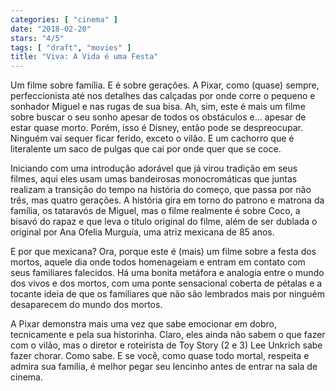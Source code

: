 ```yaml
---
categories: [ "cinema" ]
date: "2018-02-20"
stars: "4/5"
tags: [ "draft", "movies" ]
title: "Viva: A Vida é uma Festa"
---
```

Um filme sobre família. E é sobre gerações. A Pixar, como (quase)
sempre, perfeccionista até nos detalhes das calçadas por onde corre
o pequeno e sonhador Miguel e nas rugas de sua bisa. Ah, sim, este é
mais um filme sobre buscar o seu sonho apesar de todos os obstáculos
e... apesar de estar quase morto. Porém, isso é Disney, então pode
se despreocupar. Ninguém vai sequer ficar ferido, exceto o vilão. E
um cachorro que é literalente um saco de pulgas que cai por onde quer
que se coce.

Iniciando com uma introdução adorável que já virou tradição em
seus filmes, aqui eles usam umas bandeirosas monocromáticas que juntas
realizam a transição do tempo na história do começo, que passa por
não três, mas quatro gerações. A história gira em torno do patrono
e matrona da família, os tataravós de Miguel, mas o filme realmente é
sobre Coco, a bisavó do rapaz e que leva o título original do filme,
além de ser dublada o original por Ana Ofelia Murguía, uma atriz
mexicana de 85 anos.

E por que mexicana? Ora, porque este é (mais) um filme sobre a festa
dos mortos, aquele dia onde todos homenageiam e entram em contato com
seus familiares falecidos. Há uma bonita metáfora e analogia entre
o mundo dos vivos e dos mortos, com uma ponte sensacional coberta de
pétalas e a tocante ideia de que os familiares que não são lembrados
mais por ninguém desaparecem do mundo dos mortos.

A Pixar demonstra mais uma vez que sabe emocionar em dobro, tecnicamente
e pela sua historinha. Claro, eles ainda não sabem o que fazer com o
vilão, mas o diretor e roteirista de Toy Story (2 e 3) Lee Unkrich sabe
fazer chorar. Como sabe. E se você, como quase todo mortal, respeita
e admira sua família, é melhor pegar seu lencinho antes de entrar na
sala de cinema.
